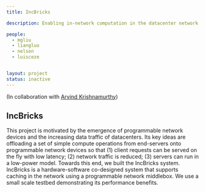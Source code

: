 ```yaml
---
title: IncBricks

description: Enabling in-network computation in the datacenter network

people:
  - mgliu
  - liangluo
  - nelson
  - luisceze


layout: project
status: inactive
---
```

(In collaboration with [Arvind Krishnamurthy](http://www.cs.washington.edu/people/faculty/arvind))

## IncBricks
This project is motivated by the emergence of programmable network devices and the increasing data traffic of datacenters. Its key ideas are offloading a set of simple compute operations from end-servers onto programmable network devices so that (1) client requests can be served on the fly with low latency; (2) network traffic is reduced; (3) servers can run in a low-power model. Towards this end, we built the IncBricks system. IncBricks is a hardware-software co-designed system that supports caching in the network using a programmable network middlebox. We use a small scale testbed demonstrating its performance benefits.
